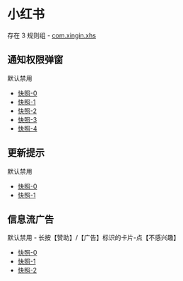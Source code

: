 # 小红书

存在 3 规则组 - [com.xingin.xhs](/src/apps/com.xingin.xhs.ts)

## 通知权限弹窗

默认禁用

- [快照-0](https://i.gkd.li/i/13195753)
- [快照-1](https://i.gkd.li/i/13222356)
- [快照-2](https://i.gkd.li/i/13256145)
- [快照-3](https://i.gkd.li/i/13255627)
- [快照-4](https://i.gkd.li/i/13250418)

## 更新提示

默认禁用

- [快照-0](https://i.gkd.li/i/13246890)
- [快照-1](https://i.gkd.li/i/13741680)

## 信息流广告

默认禁用 - 长按【赞助】/【广告】标识的卡片-点【不感兴趣】

- [快照-0](https://i.gkd.li/i/13455503)
- [快照-1](https://i.gkd.li/i/13470690)
- [快照-2](https://i.gkd.li/i/13455500)
